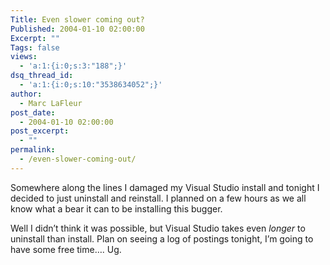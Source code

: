 ```yaml
---
Title: Even slower coming out?
Published: 2004-01-10 02:00:00
Excerpt: ""
Tags: false
views:
  - 'a:1:{i:0;s:3:"188";}'
dsq_thread_id:
  - 'a:1:{i:0;s:10:"3538634052";}'
author:
  - Marc LaFleur
post_date:
  - 2004-01-10 02:00:00
post_excerpt:
  - ""
permalink:
  - /even-slower-coming-out/
---
```

<div class="Section1"> <p>Somewhere along the lines I damaged my Visual Studio install and tonight I decided to just uninstall and reinstall. I planned on a few hours as we all know what a bear it can to be installing this bugger.</p> <p>Well I didn&rsquo;t think it was possible, but Visual Studio takes even <i><span style='font-style:italic'>longer</span></i> to uninstall than install. Plan on seeing a log of postings tonight, I&rsquo;m going to have some free time&hellip;. Ug.</p> <p>&nbsp;</p></div>